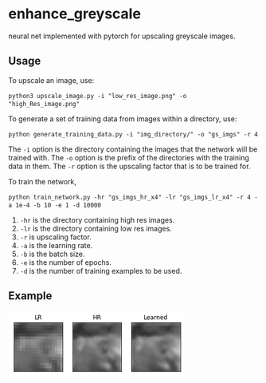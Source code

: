 # enhance_greyscale
neural net implemented with pytorch for upscaling greyscale images.

## Usage
To upscale an image, use:
```
python3 upscale_image.py -i "low_res_image.png" -o "high_Res_image.png"
```

To generate a set of training data from images within a directory, use:
```
python generate_training_data.py -i "img_directory/" -o "gs_imgs" -r 4
```
The `-i` option is the directory containing the images that the network will be trained with. The `-o` option is the prefix of the directories with the training data in them. The `-r` option is the upscaling factor that is to be trained for.

To train the network,
```
python train_network.py -hr "gs_imgs_hr_x4" -lr "gs_imgs_lr_x4" -r 4 -a 1e-4 -b 10 -e 1 -d 10000
```
1. `-hr` is the directory containing high res images.
2. `-lr` is the directory containing low res images.
3. `-r` is upscaling factor.
4. `-a` is the learning rate.
5. `-b` is the batch size.
6. `-e` is the number of epochs.
7. `-d` is the number of training examples to be used.

## Example

![example_image](https://github.com/jhb123/enhance_greyscale/blob/main/example.png)
